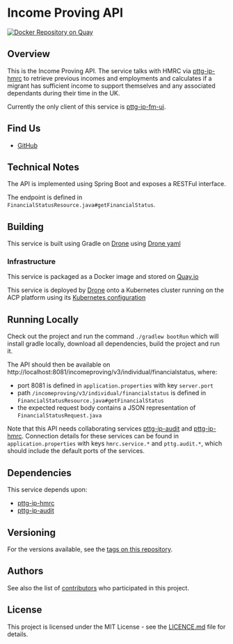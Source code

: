 Income Proving API
=

[![Docker Repository on Quay](https://quay.io/repository/ukhomeofficedigital/pttg-ip-api/status "Docker Repository on Quay")](https://quay.io/repository/ukhomeofficedigital/pttg-ip-api)

## Overview

This is the Income Proving API. The service talks with HMRC via [pttg-ip-hmrc] to retrieve previous incomes and employments and calculates if a migrant has sufficient income to support themselves and any associated dependants during their time in the UK.  

Currently the only client of this service is [pttg-ip-fm-ui].

## Find Us

* [GitHub]

## Technical Notes

The API is implemented using Spring Boot and exposes a RESTFul interface.

The endpoint is defined in `FinancialStatusResource.java#getFinancialStatus`.

## Building

This service is built using Gradle on [Drone] using [Drone yaml]

### Infrastructure

This service is packaged as a Docker image and stored on [Quay.io]

This service is deployed by [Drone] onto a Kubernetes cluster running on the ACP platform using its [Kubernetes configuration]

## Running Locally

Check out the project and run the command `./gradlew bootRun` which will install gradle locally, download all dependencies, build the project and run it.

The API should then be available on http://localhost:8081/incomeproving/v3/individual/financialstatus, where:
- port 8081 is defined in `application.properties` with key `server.port`
- path `/incomeproving/v3/individual/financialstatus` is defined in `FinancialStatusResource.java#getFinancialStatus`
- the expected request body contains a JSON representation of `FinancialStatusRequest.java`

Note that this API needs collaborating services [pttg-ip-audit] and [pttg-ip-hmrc]. Connection details for these services can be found in `application.properties` with keys `hmrc.service.*` and `pttg.audit.*`, which should include the default ports of the services. 

## Dependencies

This service depends upon:
* [pttg-ip-hmrc]
* [pttg-ip-audit]

## Versioning

For the versions available, see the [tags on this repository].

## Authors

See also the list of [contributors] who participated in this project.

## License

This project is licensed under the MIT License - see the [LICENCE.md]
file for details.

[contributors]:                     https://github.com/UKHomeOffice/pttg-ip-api/graphs/contributors
[pttg-ip-hmrc]:                     https://github.com/UKHomeOffice/pttg-ip-hmrc
[pttg-ip-fm-ui]:                    https://github.com/UKHomeOffice/pttg-ip-fm-ui
[Quay.io]:                          https://quay.io/repository/ukhomeofficedigital/pttg-ip-api
[kubernetes configuration]:         https://github.com/UKHomeOffice/kube-pttg-ip-api
[Drone yaml]:                       .drone.yml
[tags on this repository]:          https://github.com/UKHomeOffice/pttg-ip-api/tags
[LICENCE.md]:                       LICENCE.md
[GitHub]:                           https://github.com/orgs/UKHomeOffice/teams/pttg
[Drone]:                            https://drone.acp.homeoffice.gov.uk/UKHomeOffice/pttg-ip-api
[pttg-ip-hmrc]:                     https://github.com/UKHomeOffice/pttg-ip-hmrc
[pttg-ip-audit]:                    https://github.com/UKHomeOffice/pttg-ip-audit
